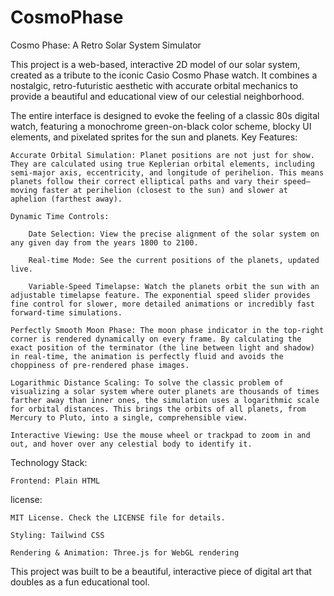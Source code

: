# CosmoPhase
Cosmo Phase: A Retro Solar System Simulator

This project is a web-based, interactive 2D model of our solar system, created as a tribute to the iconic Casio Cosmo Phase watch. It combines a nostalgic, retro-futuristic aesthetic with accurate orbital mechanics to provide a beautiful and educational view of our celestial neighborhood.

The entire interface is designed to evoke the feeling of a classic 80s digital watch, featuring a monochrome green-on-black color scheme, blocky UI elements, and pixelated sprites for the sun and planets.
Key Features:

    Accurate Orbital Simulation: Planet positions are not just for show. They are calculated using true Keplerian orbital elements, including semi-major axis, eccentricity, and longitude of perihelion. This means planets follow their correct elliptical paths and vary their speed—moving faster at perihelion (closest to the sun) and slower at aphelion (farthest away).

    Dynamic Time Controls:

        Date Selection: View the precise alignment of the solar system on any given day from the years 1800 to 2100.

        Real-time Mode: See the current positions of the planets, updated live.

        Variable-Speed Timelapse: Watch the planets orbit the sun with an adjustable timelapse feature. The exponential speed slider provides fine control for slower, more detailed animations or incredibly fast forward-time simulations.

    Perfectly Smooth Moon Phase: The moon phase indicator in the top-right corner is rendered dynamically on every frame. By calculating the exact position of the terminator (the line between light and shadow) in real-time, the animation is perfectly fluid and avoids the choppiness of pre-rendered phase images.

    Logarithmic Distance Scaling: To solve the classic problem of visualizing a solar system where outer planets are thousands of times farther away than inner ones, the simulation uses a logarithmic scale for orbital distances. This brings the orbits of all planets, from Mercury to Pluto, into a single, comprehensible view.

    Interactive Viewing: Use the mouse wheel or trackpad to zoom in and out, and hover over any celestial body to identify it.

Technology Stack:

    Frontend: Plain HTML

license:

    MIT License. Check the LICENSE file for details.

    Styling: Tailwind CSS

    Rendering & Animation: Three.js for WebGL rendering

This project was built to be a beautiful, interactive piece of digital art that doubles as a fun educational tool.
